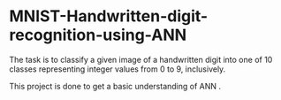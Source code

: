# MNIST-Handwritten-digit-recognition-using-ANN
The task is to classify a given image of a handwritten digit into one of 10 classes representing integer values from 0 to 9, inclusively.

This project is done to get a basic understanding of ANN . 

